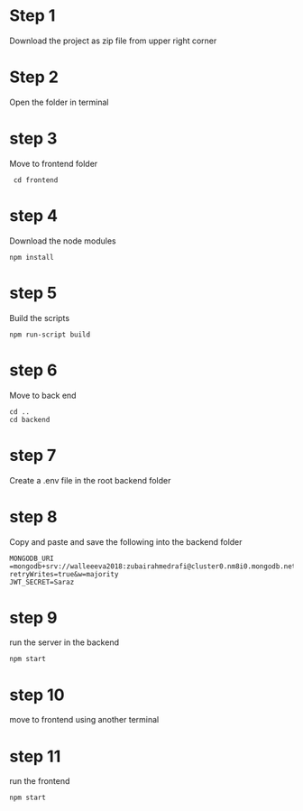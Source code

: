 # Step 1
Download the project as zip file from upper right corner 

# Step 2
Open the folder in terminal

# step 3 
Move to frontend folder 
```
 cd frontend
```
# step 4 
Download the node modules
```
npm install
```
# step 5
Build the scripts
```
npm run-script build
```
# step 6
Move to back end 
```
cd ..
cd backend
```
# step 7
Create a .env file in the root backend folder 

# step 8 
Copy and paste and save the following into the backend folder 
```
MONGODB_URI =mongodb+srv://walleeeva2018:zubairahmedrafi@cluster0.nm8i0.mongodb.net/Saraz?retryWrites=true&w=majority
JWT_SECRET=Saraz
```
# step 9
run the server in the backend
```
npm start
```
# step 10 
move to frontend using another terminal

# step 11
run the frontend
```
npm start
```
